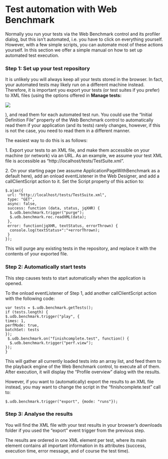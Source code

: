 # Test automation with Web Benchmark

Normally you run your tests via the Web Benchmark control and its profiler dialog, but this isn’t automated, i.e. you have to click on everything yourself. However, with a few simple scripts, you can automate most of these actions yourself. In this section we offer a simple manual on how to set up automated test execution.

### Step 1: Set up your test repository

It is unlikely you will always keep all your tests stored in the browser. In fact, your automated tests may likely run on a different machine instead. Therefore, it is important you export your tests (or test suites if you prefer) to XML files (using the options offered in **Manage tests:**

![](/api/Web%20and%20app%20UIs/Testing%20your%20web%20application%20with%20USoft%20Web%20Benchmark/assets/a39e232a-268b-4721-86d0-ee4f43e24590.png)

), and read them for each automated test run. You could use the “Initial Definition File” property of the Web Benchmark control to automatically read them if your application (and its tests) rarely changes, however, if this is not the case, you need to read them in a different manner.

The easiest way to do this is as follows:

1. Export your tests to an XML file, and make them accessible on your machine (or network) via an URL. As an example, we assume your test XML file is accessible as “http://localhost/tests/TestSuite.xml”.

2. On your starting page (we assume ApplicationPageWithBenchmark as a default here), add an onload eventListener in the Web Designer, and add a callClientScript action to it. Set the Script property of this action to:

```
$.ajax({
 url: "http://localhost/tests/TestSuite.xml",
 type: "GET",
 async: false,
 success: function (data, status, jqXHR) {
  $.udb.benchmark.trigger("purge");
  $.udb.benchmark.rec.readXML(data);
 },
 error: function(jqXHR, textStatus, errorThrown) {
  console.log(textStatus+":"+errorThrown);
 }
});

```

This will purge any existing tests in the repository, and replace it with the contents of your exported file.

### Step 2: Automatically start tests

This step causes tests to start automatically when the application is opened.

To the onload eventListener of Step 1, add another callClientScript action with the following code:

```
var tests = $.udb.benchmark.getTests();
if (tests.length) {
$.udb.benchmark.trigger("play", {
times: 1, 
perfMode: true, 
batchSet: tests
});
 $.udb.benchmark.on("finishcomplete.test", function() { 
  $.udb.benchmark.trigger("perf.view");
});
}

```

This will gather all currently loaded tests into an array list, and feed them to the playback engine of the Web Benchmark control, to execute all of them. After execution, it will display the “Profile overview” dialog with the results.

However, if you want to (automatically) export the results to an XML file instead, you may want to change the script in the “finishcomplete.test” call to:

```
$.udb.benchmark.trigger("export", {mode: "runs"});

```

### Step 3: Analyse the results

You will find the XML file with your test results in your browser’s downloads folder if you used the “export” event trigger from the previous step.

The results are ordered in one XML element per test, where its main element contains all important information in its attributes (success, execution time, error message, and of course the test time).